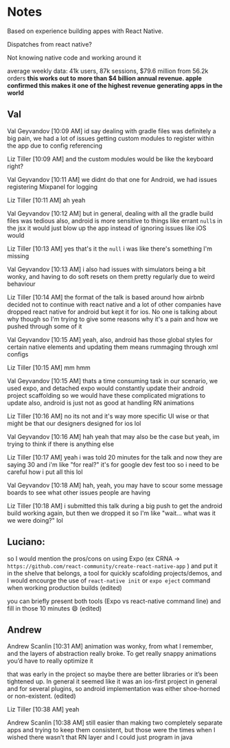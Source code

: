 # Notes

Based on experience building appes with React Native.

Dispatches from react native?

Not knowing native code and working around it

average weekly data: 41k users, 87k sessions, $79.6 million from 56.2k orders
**this works out to more than $4 billion annual revenue. apple confirmed this makes it one of the highest revenue generating apps in the world**


## Val

Val Geyvandov [10:09 AM]
id say dealing with gradle files was definitely a big pain, we had a lot of issues getting custom modules to register within the app due to config referencing


Liz Tiller [10:09 AM]
and the custom modules would be like the keyboard right?

Val Geyvandov [10:11 AM]
we didnt do that one for Android, we had issues registering Mixpanel for logging

Liz Tiller [10:11 AM]
ah yeah

Val Geyvandov [10:12 AM]
but in general, dealing with all the gradle build files was tedious
also, android is more sensitive to things like errant `null`s in the jsx
it would just blow up the app instead of ignoring issues like iOS would

Liz Tiller [10:13 AM]
yes that's it the `null`
i was like there's something I'm missing

Val Geyvandov [10:13 AM]
i also had issues with simulators being a bit wonky, and having to do soft resets on them pretty regularly due to weird behaviour

Liz Tiller [10:14 AM]
the format of the talk is based around how airbnb decided not to continue with react native and a lot of other companies have dropped react native for android but kept it for ios.  No one is talking about why though so I'm trying to give some reasons why it's a pain and how we pushed through some of it

Val Geyvandov [10:15 AM]
yeah, also, android has those global styles for certain native elements
and updating them means rummaging through xml configs

Liz Tiller [10:15 AM]
mm hmm

Val Geyvandov [10:15 AM]
thats a time consuming task
in our scenario, we used expo, and detached expo would constantly update their android project scaffolding
so we would have these complicated migrations
to update
also, android is just not as good at handling RN animations

Liz Tiller [10:16 AM]
no its not and it's way more specific UI wise
or that might be that our designers designed for ios lol

Val Geyvandov [10:16 AM]
hah yeah that may also be the case
but yeah, im trying to think if there is anything else

Liz Tiller [10:17 AM]
yeah i was told 20 minutes for the talk and now they are saying 30 and i'm like "for real?"
it's for google dev fest too so i need to be careful how i put all this lol

Val Geyvandov [10:18 AM]
hah, yeah, you may have to scour some message boards to see what other issues people are having

Liz Tiller [10:18 AM]
i submitted this talk during a big push to get the android build working again, but then we dropped it so I'm like "wait... what was it we were doing?" lol



## Luciano:

so I would mention the pros/cons on using Expo (ex CRNA -> `https://github.com/react-community/create-react-native-app` ) and put it in the shelve that belongs, a tool for quickly scafolding projects/demos, and I would encourge the use of `react-native init` or `expo eject` command when working production builds (edited) 

you can briefly present both tools (Expo vs react-native command line) and fill in those 10 minutes :smile: (edited) 

## Andrew

Andrew Scanlin [10:31 AM]
animation was wonky, from what I remember, and the layers of abstraction really broke. To get really snappy animations you’d have to really optimize it

that was early in the project so maybe there are better libraries or it’s been tightened up. In general it seemed like it was an ios-first project in general and for several plugins, so android implementation was either shoe-horned or non-existent. (edited) 

Liz Tiller [10:38 AM]
yeah

Andrew Scanlin [10:38 AM]
still easier than making two completely separate apps and trying to keep them consistent, but those were the times when I wished there wasn’t that RN layer and I could just program in java